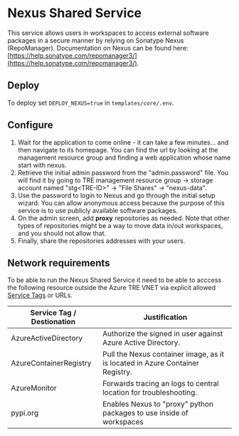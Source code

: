 # Nexus Shared Service

This service allows users in workspaces to access external software packages in a secure manner by relying on Sonatype Nexus (RepoManager).
Documentation on Nexus can be found here: [https://help.sonatype.com/repomanager3/](https://help.sonatype.com/repomanager3/).

## Deploy

To deploy set `DEPLOY_NEXUS=true` in `templates/core/.env`.

## Configure

1. Wait for the application to come online - it can take a few minutes... and then navigate to its homepage. You can find the url by looking at the management resource group and finding a web application whose name start with nexus.
1. Retrieve the initial admin password from the "admin.password" file. You will find it by going to TRE management resource group -> storage account named "stg\<TRE-ID\>" -> "File Shares" -> "nexus-data".
1. Use the password to login to Nexus and go through the initial setup wizard. You can allow anonymous access because the purpose of this service is to use publicly available software packages.
1. On the admin screen, add **proxy** repositories as needed. Note that other types of repositories might be a way to move data in/out workspaces, and you should not allow that.
1. Finally, share the repositories addresses with your users.

## Network requirements

To be able to run the Nexus Shared Service it need to be able to acccess the following resource outside the Azure TRE VNET via explicit allowed [Service Tags](https://docs.microsoft.com/en-us/azure/virtual-network/service-tags-overview) or URLs.

| Service Tag / Destionation | Justification |
| --- | --- |
| AzureActiveDirectory | Authorize the signed in user against Azure Active Directory. |
| AzureContainerRegistry | Pull the Nexus container image, as it is located in Azure Container Registry.  |
| AzureMonitor | Forwards tracing an logs to central location for troubleshooting. |
| pypi.org | Enables Nexus to "proxy" python packages to use inside of workspaces |
